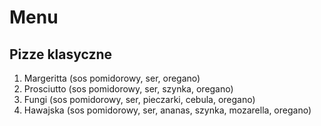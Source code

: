 # **Menu**

## Pizze klasyczne

1. Margeritta (sos pomidorowy, ser, oregano)
2. Prosciutto (sos pomidorowy, ser, szynka, oregano)
3. Fungi (sos pomidorowy, ser, pieczarki, cebula, oregano)
4. Hawajska (sos pomidorowy, ser, ananas, szynka, mozarella, oregano)

